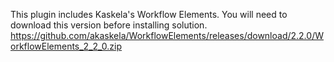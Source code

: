 This plugin includes Kaskela's Workflow Elements. You will need to download this version before installing solution. https://github.com/akaskela/WorkflowElements/releases/download/2.2.0/WorkflowElements_2_2_0.zip
